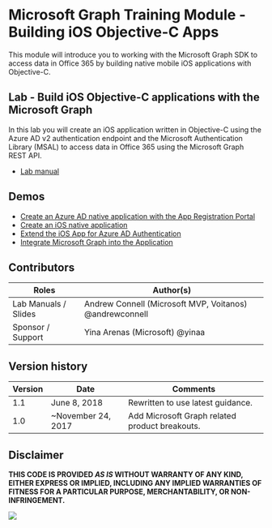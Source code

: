 # Microsoft Graph Training Module - Building iOS Objective-C Apps

This module will introduce you to working with the Microsoft Graph SDK to access data in Office 365 by building native mobile iOS applications with Objective-C.

## Lab - Build iOS Objective-C applications with the Microsoft Graph

In this lab you will create an iOS application written in Objective-C using the Azure AD v2 authentication endpoint and the Microsoft Authentication Library (MSAL) to access data in Office 365 using the Microsoft Graph REST API.

* [Lab manual](./Lab.md)

## Demos

* [Create an Azure AD native application with the App Registration Portal](./Demos/01-arp-app)
* [Create an iOS native application](./Demos/02-create-app)
* [Extend the iOS App for Azure AD Authentication](./Demos/03-add-aad-auth)
* [Integrate Microsoft Graph into the Application](./Demos/04-add-msgraph)

## Contributors

|        Roles         |                        Author(s)                        |
| -------------------- | ------------------------------------------------------- |
| Lab Manuals / Slides | Andrew Connell (Microsoft MVP, Voitanos) @andrewconnell |
| Sponsor / Support    | Yina Arenas (Microsoft) @yinaa                          |

## Version history

| Version |        Date        |                    Comments                    |
| ------- | ------------------ | ---------------------------------------------- |
| 1.1     | June 8, 2018       | Rewritten to use latest guidance.              |
| 1.0     | ~November 24, 2017 | Add Microsoft Graph related product breakouts. |

## Disclaimer

**THIS CODE IS PROVIDED *AS IS* WITHOUT WARRANTY OF ANY KIND, EITHER EXPRESS OR IMPLIED, INCLUDING ANY IMPLIED WARRANTIES OF FITNESS FOR A PARTICULAR PURPOSE, MERCHANTABILITY, OR NON-INFRINGEMENT.**

<img src="https://telemetry.sharepointpnp.com/msgraph-training-ios-objectivec" />